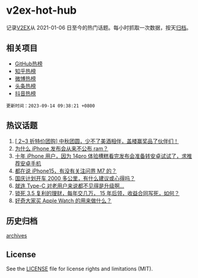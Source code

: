 # v2ex-hot-hub

 记录[V2EX](https://www.v2ex.com/)从 2021-01-06 日至今的热门话题。每小时抓取一次数据，按天[归档](archives)。
 
 ## 相关项目

- [GitHub热榜](https://github.com/it985/github-hot-hub)
- [知乎热榜](https://github.com/it985/zhihu-hot-hub)
- [微博热榜](https://github.com/it985/weibo-hot-hub)
- [头条热榜](https://github.com/it985/toutiao-hot-hub)
- [抖音热榜](https://github.com/it985/douyin-hot-hub)


 `更新时间：2023-09-14 09:38:21 +0800`

## 热议话题

1. [[ 2~3 折特价团购] 中秋团圆，少不了美酒相伴，盖楼赢奖品了伙伴们！](https://www.v2ex.com/t/973262)
1. [为什么 iPhone 发布会从来不公布 ram？](https://www.v2ex.com/t/973242)
1. [十年 iPhone 用户，因为 14pro 体验槽糕看完发布会准备转安卓试试了，求推荐安卓手机](https://www.v2ex.com/t/973410)
1. [都在说 iPhone15，有没有关注问界 M7 的？](https://www.v2ex.com/t/973334)
1. [国庆计划开车 2000 多公里，有什么建议或心得吗？](https://www.v2ex.com/t/973375)
1. [就连 Type-C 对老用户来说都不见得是升级啊...](https://www.v2ex.com/t/973294)
1. [锁死 3.5 复利的理财，每年交几万， 15 年后领，收益合同写死，如何？](https://www.v2ex.com/t/973373)
1. [好奇大家买 Apple Watch 的用来做什么？](https://www.v2ex.com/t/973393)

## 历史归档

[archives](archives)

## License

See the [LICENSE](LICENSE) file for license rights and limitations (MIT).
